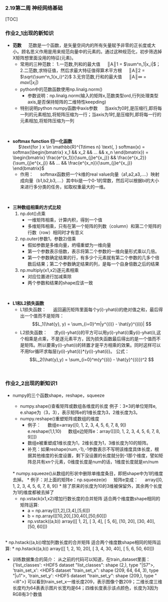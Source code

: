 ### 2.19第二周 神经网络基础
[TOC]

### 作业2_1出现的新知识

* **范数**
	&emsp; 范数是一个函数，是矢量空间内的所有矢量赋予非零的正长度或大小。顾名思义作用是用来规范向量中的元素的。通过这种规范化，初步筛选掉X矩阵想里面没用的特征(元素)。
	* 常用的三种范数：
		1.一范数,列和的最大值
		&emsp; ║A║1 = $\sum^n_1|x_i|$；
		2.二范数,求特征值，然后求最大特征值得算术平方根
		&emsp; ║A║2 = $\sqrt{\sum^n_1{x_i}^2}$
		3.无穷范数,行和的最大值
		&emsp; ║A║∞ = $max(|x_i|)$
	* python中的范数函数使用np.linalg.norm()
		* 参数说明：np.linalg.norm(输入的矩阵x,范数类型ord,行列处理类型axis,是否保持矩阵的二维特性keepding)
	* 特别说明python numpy函数中axis参数
	&emsp;	当axis为0时,是压缩行,即将每一列的元素相加,将矩阵压缩为一行；当axis为1时,是压缩列,即将每一行的元素相加,将矩阵压缩为一列 
<br>

* **softmax function 归一化函数**	
&emsp;	$\text{for } x \in \mathbb{R}^{1\times n} \text{,     } softmax(x) = softmax(\begin{bmatrix}
    x_1  &&
    x_2 &&
    ...  &&
    x_n  
\end{bmatrix}) = \begin{bmatrix}
     \frac{e^{x_1}}{\sum_{j}e^{x_j}} &&
    \frac{e^{x_2}}{\sum_{j}e^{x_j}}  &&
    ...  &&
    \frac{e^{x_n}}{\sum_{j}e^{x_j}} 
\end{bmatrix}$ 
	* 作用：
	&emsp;	softmax函数把一个k维的real value向量（a1,a2,a3,….）映射成向量（b1,b2,b3,….）其中bi是一个0-1的常数，然后可以根据bi的大小来进行多分类的任务，如取权重最大的一维。 
<br>

* **三种数组相乘的方式比较**
	1.	np.dot()点乘
		* 一维矩阵相乘，计算内积，得到一个值
		* 多维矩阵相乘，只有在第一个矩阵的列数（column）和第二个矩阵的行数（row）相同时才有意义
	2. np.outer(参数1，参数2)倍乘
		* 假如参数是多维向量，坍塌重塑为一维向量
		* 第一个参数表示倍数，表示将第二个参数的一维向量形式乘以几倍。
		* 第一个参数确定结果的行，有多少个元素就有第二个参数的几多个倍数后结果；第二个参数确定结果的列，是每一个自身倍数之后的结果
	3. np.multiply(x1,x2)逐元素相乘
		* 对应位置进行加减乘除
		* 两个参数和结果的shape应该一致
<br>

* **L1和L2损失函数**
	* L1损失函数：
	&emsp;	返回遍历矩阵里面每个y(i)-yhat(i)的绝对值之和，最后得出一个值而不是矩阵：
	$$L_1(\hat{y}, y) = \sum_{i=0}^m|y^{(i)} - \hat{y}^{(i)}| $$
	* L2损失函数：
	&emsp;	求y(i)-yhat(i)的平方可以用y(i)-yhat(i)乘y(i)-yhat(i),这个相乘是点乘，不是逐元素平方，因为损失函数最后得出的是一个值而不是矩阵。所以要乘y(i)-yhat(i)的转置才是平方相乘的效果。同时这样可以不用for循环求每层{y(i)-yhat(i)}*{y(i)-yhat(i)}。
公式：
		$$L_2(\hat{y},y) = \sum_{i=0}^m(y^{(i)} - \hat{y}^{(i)})^2 $$
		
<br>

### 作业2_2出现的新知识1

* numpy的三个函数shape，reshape，squeeze
	* numpy.shape()查看矩阵或数组各维度的长度
	例子：3×3的单位矩阵e, e.shape为（3，3），表示矩阵e的1维长度为3，2维长度为3。
		<br>
	* numpy.reshape()重塑矩阵或数组的维度
		* 例子：
		&emsp;	数组e=array([0, 1, 2, 3, 4, 5, 6, 7, 8, 9])
		&emsp;	e.reshape(1,1,10)
		&emsp;	数组e边矩阵e：array(\[\[\[0, 1, 2, 3, 4, 5, 6, 7, 8, 9]]])
		*	数组e被重塑成1维长度为1，2维长度为1，3维长度为10的矩阵。
		*	补充：如果reshape(num,-1),-1参数表示不写明该维度具体长度，根据其他维度的长度设置，剩下没设置的长度就分到-1那个维度，譬如矩阵总共有xn个元素，0维度长度是num的话，1维度长度就是xn/num
	<br>
	* numpy.squeeze()从数组的形状中删除单维度条目，即把shape中为1的维度去掉。
		* 例子：对上面的矩阵e：np.squeeze(e)
	&emsp;	矩阵e变成：
	&emsp;	array([0, 1, 2, 3, 4, 5, 6, 7, 8, 9])
		* 除了原来的长度为10的3维被保留外，其余两个长度为1的维度都被去掉了

	* np.vstack(x1,x2)增加行数长度的合并矩阵
		适合两个维度数shape相同的矩阵运算:
		* a = np.array([[1,2],[3,4],[5,6]])
		* b = np.array([[10,20],[30,40],[50,60]])
		* np.vstack((a,b))
			array([[ 1,  2],
					[ 3,  4],
					[ 5,  6],
					[10, 20],
					[30, 40],
					[50, 60]])
<br>
	* np.hstack((a,b))增加列数长度的合并矩阵
	适合两个维度数shape相同的矩阵运算:
		* np.hstack((a,b))
			array([[ 1,  2, 10, 20],
       		[ 3,  4, 30, 40],
       		[ 5,  6, 50, 60]])
			
			
* 训练数据集合的简介：
从之前的代码可以知道，在train_dataset里面：
{'list_classes': <HDF5 dataset "list_classes": shape (2,), type "|S7">, 
'train_set_x': <HDF5 dataset "train_set_x": shape (209, 64, 64, 3), type "|u1">,
'train_set_y': <HDF5 dataset "train_set_y": shape (209,), type "<i8">}
可以看到train_set_x一维长度209，表示图像个数209；二维长度三维长度均为64表表示图片长宽均是64；四维长度表示该点颜色，长度为3因为RGB有3个数值

<br>
